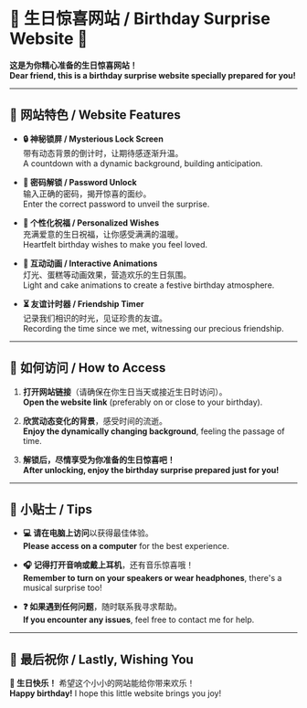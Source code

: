 # 🎉 生日惊喜网站 / Birthday Surprise Website 🎉

**这是为你精心准备的生日惊喜网站！**  
**Dear friend, this is a birthday surprise website specially prepared for you!**

---

## 🌟 网站特色 / Website Features  
- **🔒 神秘锁屏 / Mysterious Lock Screen**  
  带有动态背景的倒计时，让期待感逐渐升温。  
  A countdown with a dynamic background, building anticipation.  

- **🔑 密码解锁 / Password Unlock**  
  输入正确的密码，揭开惊喜的面纱。  
  Enter the correct password to unveil the surprise.  

- **💌 个性化祝福 / Personalized Wishes**  
  充满爱意的生日祝福，让你感受满满的温暖。  
  Heartfelt birthday wishes to make you feel loved.  

- **🎨 互动动画 / Interactive Animations**  
  灯光、蛋糕等动画效果，营造欢乐的生日氛围。  
  Light and cake animations to create a festive birthday atmosphere.  

- **⏳ 友谊计时器 / Friendship Timer**  
  记录我们相识的时光，见证珍贵的友谊。  
  Recording the time since we met, witnessing our precious friendship.  

---

## 🚪 如何访问 / How to Access  
1. **打开网站链接**（请确保在你生日当天或接近生日时访问）。  
   **Open the website link** (preferably on or close to your birthday).

2. **欣赏动态变化的背景**，感受时间的流逝。  
   **Enjoy the dynamically changing background**, feeling the passage of time.

4. **解锁后，尽情享受为你准备的生日惊喜吧！**  
   **After unlocking, enjoy the birthday surprise prepared just for you!**

---

## 🔔 小贴士 / Tips  
- **💻 请在电脑上访问**以获得最佳体验。  
  **Please access on a computer** for the best experience.  

- **🎧 记得打开音响或戴上耳机**，还有音乐惊喜哦！  
  **Remember to turn on your speakers or wear headphones**, there's a musical surprise too!  

- **❓ 如果遇到任何问题**，随时联系我寻求帮助。  
  **If you encounter any issues**, feel free to contact me for help.  

---

## 🎂 最后祝你 / Lastly, Wishing You  
**🎉 生日快乐！** 希望这个小小的网站能给你带来欢乐！  
**Happy birthday!** I hope this little website brings you joy!
